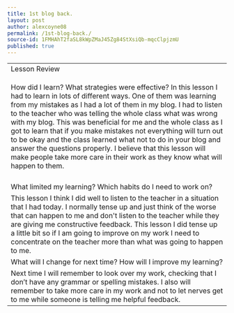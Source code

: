 ```yaml
---
title: 1st blog back.
layout: post
author: alexcoyne08
permalink: /1st-blog-back./
source-id: 1FMHAhT2faSL8kWpZMaJ45Zg84StXsiQb-mqcClpjzmU
published: true
---
```

<table>
  <tr>
    <td>Lesson Review</td>
  </tr>
  <tr>
    <td>


How did I learn? What strategies were effective?
In this lesson I had to learn in lots of different ways. One of them was learning from my mistakes as I had a lot of them in my blog. I had to listen to the teacher who was telling the whole class what was wrong with my blog. This was beneficial for me and the whole class as I got to learn that if you make mistakes not everything will turn out to be okay and the class learned what not to do in your blog and answer the questions properly. I believe that this lesson will make people take more care in their work as they know what will happen to them.</td>
  </tr>
  <tr>
    <td></td>
  </tr>
  <tr>
    <td>What limited my learning? Which habits do I need to work on?</td>
  </tr>
  <tr>
    <td>This lesson I think I did well to listen to the teacher in a situation that I had today. I normally tense up and just think of the worse that can happen to me and don't listen to the teacher while they are giving me constructive feedback. This lesson I did tense up a little bit so if I am going to improve on my work I need to concentrate on the teacher more than what was going to happen to me.</td>
  </tr>
  <tr>
    <td>What will I change for next time? How will I improve my learning?</td>
  </tr>
  <tr>
    <td>Next time I will remember to look over my work, checking that I don’t have any grammar or spelling mistakes. I also will remember to take more care in my work and not to let nerves get to me while someone is telling me helpful feedback.</td>
  </tr>
</table>


